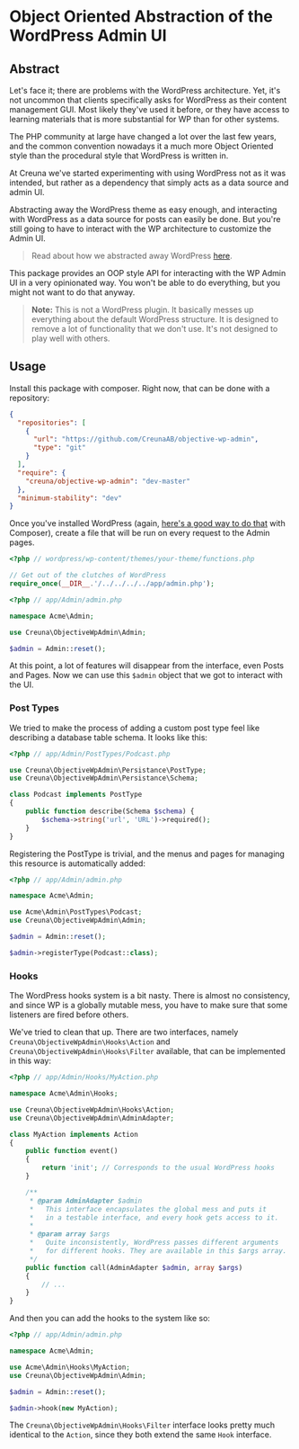 # Object Oriented Abstraction of the WordPress Admin UI

## Abstract
Let's face it; there are problems with the WordPress architecture. Yet, it's not uncommon
that clients specifically asks for WordPress as their content management GUI. Most likely
they've used it before, or they have access to learning materials that is more
substantial for WP than for other systems.

The PHP community at large have changed a lot over the last few years, and the common
convention nowadays it a much more Object Oriented style than the procedural style
that WordPress is written in.

At Creuna we've started experimenting with using WordPress not as it was intended,
but rather as a dependency that simply acts as a data source and admin UI.

Abstracting away the WordPress theme as easy enough, and interacting with WordPress as
a data source for posts can easily be done. But you're still going to have to interact
with the WP architecture to customize the Admin UI.

> Read about how we abstracted away WordPress [here](https://medium.com/p/95d7a5a7ddd7).

This package provides an OOP style API for interacting with the WP Admin UI in a very
opinionated way. You won't be able to do everything, but you might not want to do that
anyway.

> **Note:** This is not a WordPress plugin. It basically messes up everything about
> the default WordPress structure. It is designed to remove a lot of functionality
> that we don't use. It's not designed to play well with others.

## Usage
Install this package with composer. Right now, that can be done with a repository:

```json
{
  "repositories": [
    {
      "url": "https://github.com/CreunaAB/objective-wp-admin",
      "type": "git"
    }
  ],
  "require": {
    "creuna/objective-wp-admin": "dev-master"
  },
  "minimum-stability": "dev"
}
```

Once you've installed WordPress (again, [here's a good way to do that](https://medium.com/p/95d7a5a7ddd7) with Composer),
create a file that will be run on every request to the Admin pages.

```php
<?php // wordpress/wp-content/themes/your-theme/functions.php

// Get out of the clutches of WordPress
require_once(__DIR__.'/../../../../app/admin.php');
```

```php
<?php // app/Admin/admin.php

namespace Acme\Admin;

use Creuna\ObjectiveWpAdmin\Admin;

$admin = Admin::reset();
```

At this point, a lot of features will disappear from the interface, even Posts and Pages.
Now we can use this `$admin` object that we got to interact with the UI.

### Post Types
We tried to make the process of adding a custom post type feel like describing a database
table schema. It looks like this:

```php
<?php // app/Admin/PostTypes/Podcast.php

use Creuna\ObjectiveWpAdmin\Persistance\PostType;
use Creuna\ObjectiveWpAdmin\Persistance\Schema;

class Podcast implements PostType
{
    public function describe(Schema $schema) {
        $schema->string('url', 'URL')->required();
    }
}
```

Registering the PostType is trivial, and the menus and pages for managing
this resource is automatically added:

```php
<?php // app/Admin/admin.php

namespace Acme\Admin;

use Acme\Admin\PostTypes\Podcast;
use Creuna\ObjectiveWpAdmin\Admin;

$admin = Admin::reset();

$admin->registerType(Podcast::class);
```

### Hooks
The WordPress hooks system is a bit nasty. There is almost no consistency, and since WP is
a globally mutable mess, you have to make sure that some listeners are fired before others.

We've tried to clean that up. There are two interfaces, namely `Creuna\ObjectiveWpAdmin\Hooks\Action`
and `Creuna\ObjectiveWpAdmin\Hooks\Filter` available, that can be implemented in this way:

```php
<?php // app/Admin/Hooks/MyAction.php

namespace Acme\Admin\Hooks;

use Creuna\ObjectiveWpAdmin\Hooks\Action;
use Creuna\ObjectiveWpAdmin\AdminAdapter;

class MyAction implements Action
{
    public function event()
    {
        return 'init'; // Corresponds to the usual WordPress hooks
    }

    /**
     * @param AdminAdapter $admin
     *   This interface encapsulates the global mess and puts it
     *   in a testable interface, and every hook gets access to it.
     *
     * @param array $args
     *   Quite inconsistently, WordPress passes different arguments
     *   for different hooks. They are available in this $args array.
     */
    public function call(AdminAdapter $admin, array $args)
    {
        // ...
    }
}
```

And then you can add the hooks to the system like so:

```php
<?php // app/Admin/admin.php

namespace Acme\Admin;

use Acme\Admin\Hooks\MyAction;
use Creuna\ObjectiveWpAdmin\Admin;

$admin = Admin::reset();

$admin->hook(new MyAction);
```

The `Creuna\ObjectiveWpAdmin\Hooks\Filter` interface looks pretty much identical
to the `Action`, since they both extend the same `Hook` interface.
